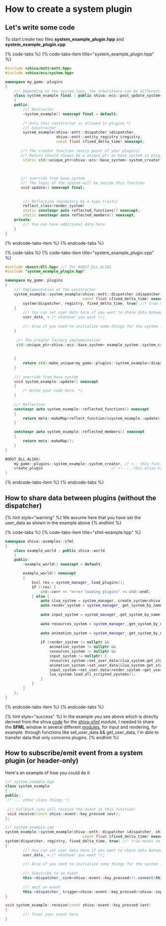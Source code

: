 # How to create a system plugin

## Let's write some code

To start create two files **system\_example\_plugin.hpp** and **system\_example\_plugin.cpp**

{% code-tabs %}
{% code-tabs-item title="system\_example\_plugin.hpp" %}
```cpp
#include <shiva/entt/entt.hpp>
#include <shiva/ecs/system.hpp>

namespace my_game::plugins
{
    //! Depending on the system_type, the inheritance can be different.
    class system_example final : public shiva::ecs::post_update_system<system_example>
    {
    public:
        //! Destructor
        ~system_example() noexcept final = default;
        
        /* Only this constructor is allowed in plugins */
        //! Constructor
        system_example(shiva::entt::dispatcher &dispatcher,
                       shiva::entt::entity_registry &registry,
                       const float &fixed_delta_time) noexcept;
        
       //! The creator function (entry point of your plugins)
       //! Return should always be a unique_ptr on base_system in plugins
        static std::unique_ptr<shiva::ecs::base_system> system_creator(entt::dispatcher &dispatcher,
                                                                       entt::entity_registry &registry,
                                                                       const float &fixed_delta_time) noexcept;
    
       //! override from base_system
       //! The logic of the system will be inside this function
       void update() noexcept final;
       
                                    
        //! Reflection (mandatory by a type_traits)
        reflect_class(render_system)
        static constexpr auto reflected_functions() noexcept;
        static constexpr auto reflected_members() noexcept;                                                                 
    private:
        //! You can have additional data here
    }
}
```
{% endcode-tabs-item %}
{% endcode-tabs %}

{% code-tabs %}
{% code-tabs-item title="system\_example\_plugin.cpp" %}
```cpp
#include <boost/dll.hpp> //! For BOOST_DLL_ALIAS
#include "system_example_plugin.hpp"

namespace my_game::plugins
{
    //! Implementation of the constructor
    system_example::system_example(shiva::entt::dispatcher &dispatcher, shiva::entt::entity_registry &registry,
                                   const float &fixed_delta_time) noexcept :
        system(dispatcher, registry, fixed_delta_time, true) //! true means im_a_plugin
    {
        //! You can set user data here if you want to share data betweens plugins
        user_data_ = /* whatever you want */;
        
        //! Also if you need to initialize some things for the system is here.
    }
    
     //! The creator factory implementation
     std::unique_ptr<shiva::ecs::base_system> example_system::system_creator(shiva::entt::dispatcher &dispatcher,
                                                                           shiva::entt::entity_registry &registry,
                                                                           const float &fixed_delta_time) noexcept
    {
        return std::make_unique<my_game::plugins::system_example>(dispatcher, registry, fixed_delta_time);
    }
    
    //! override from base system
    void system_example::update() noexcept
    {
        /* Write your code here. */
    }
    
    //! Reflection
    constexpr auto system_example::reflected_functions() noexcept
    {
        return meta::makeMap(reflect_function(&system_example::update));
    }

    constexpr auto system_example::reflected_members() noexcept
    {
        return meta::makeMap();
    }
}

BOOST_DLL_ALIAS(
    my_game::plugins::system_example::system_creator, // <-- this function is exported with... (from boost)
    create_plugin                               // <-- ...this alias name (from boost)
)
```
{% endcode-tabs-item %}
{% endcode-tabs %}

## How to share data between plugins \(without the dispatcher\)

{% hint style="warning" %}
We assume here that you have set the user\_data as shown in the example above
{% endhint %}

{% code-tabs %}
{% code-tabs-item title="sfml-example.hpp" %}
```cpp
namespace shiva::examples::sfml
{
    class example_world : public shiva::world
    {
    public:
        ~example_world() noexcept = default;

        example_world() noexcept
        {
            bool res = system_manager_.load_plugins();
            if (!res) {
                std::cerr << "error loading plugins" << std::endl;
            } else {
                auto &lua_system = system_manager_.create_system<shiva::scripting::lua_system>();
                auto render_system = system_manager_.get_system_by_name("render_system",
                                                                        shiva::ecs::system_type::post_update);
                auto input_system = system_manager_.get_system_by_name("input_system",
                                                                       shiva::ecs::system_type::pre_update);
                auto resources_system = system_manager_.get_system_by_name("resources_system",
                                                                           shiva::ecs::system_type::pre_update);
                auto animation_system = system_manager_.get_system_by_name("animation_system",
                                                                           shiva::ecs::system_type::logic_update);
                if (render_system != nullptr &&
                    animation_system != nullptr &&
                    resources_system != nullptr &&
                    input_system != nullptr) {
                    resources_system->set_user_data(&lua_system.get_state());
                    animation_system->set_user_data(&lua_system.get_state());
                    input_system->set_user_data(render_system->get_user_data());
                    lua_system.load_all_scripted_systems();
                }
            }
        }
    };
}


```
{% endcode-tabs-item %}
{% endcode-tabs %}

{% hint style="success" %}
In the example you see above which is directly derived from the shiva [code](https://github.com/Milerius/shiva/blob/master/tools/game_templates/sfml/project_name/world/project_name_world.hpp) for the [shiva-sfml](../modules/shiva-sfml/) module, I needed to share the **SFML** window in several different [modules](../modules/), for input and rendering, for example. through functions like set\_user\_data && get\_user\_data, I'm able to transfer data that only concerns plugins.
{% endhint %}

## How to subscribe/emit event from a system plugin \(or header-only\)

Here's an example of how you could do it

```cpp
//! system_example.hpp
class system_example
{
public:
 /* ... other class things */
 
 //! Callback (you will receive the event in this function)
 void receive(const shiva::event::key_pressed &evt);
};

//! system_example.cpp        
system_example::system_example(shiva::entt::dispatcher &dispatcher, shiva::entt::entity_registry &registry,
                                   const float &fixed_delta_time) noexcept :
system(dispatcher, registry, fixed_delta_time, true) //! true means im_a_plugin
{
        //! You can set user data here if you want to share data betweens plugins
        user_data_ = /* whatever you want */;
        
        //! Also if you need to initialize some things for the system is here.
        
        //! Subscribe to an event
        this->dispatcher_.sink<shiva::event::key_pressed>().connect(this);
        
        //! emit an event
        this->dispatcher_.trigger<shiva::event::key_pressed>(shiva::input::keyboard::TKey::A);
}

void system_example::receive(const shiva::event::key_pressed &evt)
{
        //! Treat your event here
}
```

